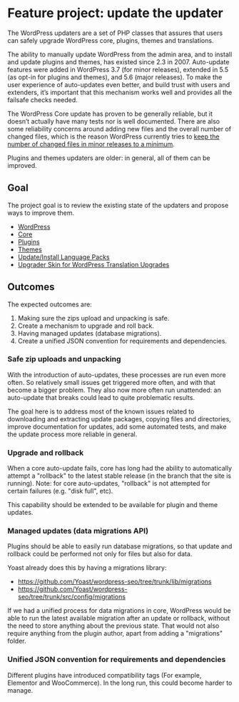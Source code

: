 # Feature project: update the updater 

The WordPress updaters are a set of PHP classes that assures that users can safely upgrade WordPress core, plugins, themes and translations.

The ability to manually update WordPress from the admin area, and to install and update plugins and themes, has existed since 2.3 in 2007.
Auto-update features were added in WordPress 3.7 (for minor releases), extended in 5.5 (as opt-in for plugins and themes), and 5.6 (major releases). 
To make the user experience of auto-updates even better, and build trust with users and extenders, it’s important that this mechanism works well and provides all the failsafe checks needed.

The WordPress Core update has proven to be generally reliable, but it doesn’t actually have many tests nor is well documented. There are also some reliability concerns around adding new files and the overall number of changed files, which is the reason WordPress currently tries to [keep the number of changed files in minor releases to a minimum](https://make.wordpress.org/core/handbook/about/release-cycle/releasing-minor-versions/).

Plugins and themes updaters are older: in general, all of them can be improved.

## Goal
The project goal is to review the existing state of the updaters and propose ways to improve them.

- [WordPress](https://developer.wordpress.org/reference/classes/wp_upgrader/)
- [Core](https://developer.wordpress.org/reference/classes/core_upgrader/)
- [Plugins](https://developer.wordpress.org/reference/classes/plugin_upgrader/)
- [Themes](https://developer.wordpress.org/reference/classes/theme_upgrader/)
- [Update/Install Language Packs](https://developer.wordpress.org/reference/classes/language_pack_upgrader/)
- [Upgrader Skin for WordPress Translation Upgrades](https://developer.wordpress.org/reference/classes/language_pack_upgrader_skin/)

## Outcomes
The expected outcomes are:
1. Making sure the zips upload and unpacking is safe.
2. Create a mechanism to upgrade and roll back.
3. Having managed updates (database migrations).
4. Create a unified JSON convention for requirements and dependencies.

###  Safe zip uploads and unpacking
With the introduction of auto-updates, these processes are run even more often. So relatively small issues get triggered more often, and with that become a bigger problem. They also now more often run unattended: an auto-update that breaks could lead to quite problematic results.

The goal here is to address most of the known issues related to downloading and extracting update packages, copying files and directories, improve documentation for updates, add some automated tests, and make the update process more reliable in general.

### Upgrade and rollback
When a core auto-update fails, core has long had the ability to automatically attempt a "rollback" to the latest stable release (in the branch that the site is running). Note: for core auto-updates, "rollback" is not attempted for certain failures (e.g. "disk full", etc).

This capability should be extended to be available for plugin and theme updates.

### Managed updates (data migrations API)

Plugins should be able to easily run database migrations, so that update and rollback could be performed not only for files but also for data.

Yoast already does this by having a migrations library:
- https://github.com/Yoast/wordpress-seo/tree/trunk/lib/migrations
- https://github.com/Yoast/wordpress-seo/tree/trunk/src/config/migrations

If we had a unified process for data migrations in core, WordPress would be able to run the latest available migration after an update or rollback, without the need to store anything about the previous state. That would not also require anything from the plugin author, apart from adding a "migrations" folder.

### Unified JSON convention for requirements and dependencies
Different plugins have introduced compatibility tags (For example, Elementor and WooCommerce). 
In the long run, this could become harder to manage.

